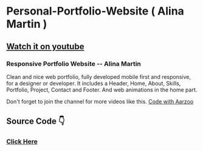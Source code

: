 # Personal-Portfolio-Website ( Alina Martin ) 

## [Watch it on youtube](https://youtu.be/Eq96RLiSU60)
### Responsive Portfolio Website -- Alina Martin
Clean and nice web portfolio, fully developed mobile first and responsive, for a designer or developer. It includes a Header, Home, About, Skills, Portfolio, Project, Contact and Footer. And web animations in the home part.

Don't forget to join the channel for more videos like this.
[Code with Aarzoo](https://www.youtube.com/channel/UCSm-oKFIIqTHnXnVQoS5TOQ)


## Source Code 👇
### [Click Here](https://www.patreon.com/posts/personal-website-75345860?utm_medium=clipboard_copy&utm_source=copyLink&utm_campaign=postshare_creator&utm_content=join_link)
